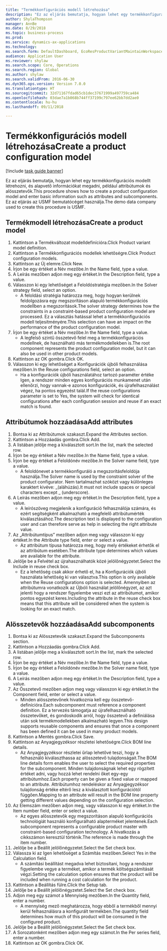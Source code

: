 ```yaml
--- 
title: "Termékkonfigurációs modell létrehozása"
description: "Ez az eljárás bemutatja, hogyan lehet egy termékkonfigurációs modellt létrehozni, és alapvető információkat megadni, például attribútumok és alösszetevők."
author: ShylaThompson
manager: AnnBe
ms.date: 8/29/2018
ms.topic: business-process
ms.prod: 
ms.service: dynamics-ax-applications
ms.technology: 
ms.search.form: DefaultDashboard, EcoResProductVariantMaintainWorkspace, PCProductConfigurationModelListPage, PCCreateProductConfigurationModel, PCProductConfigurationModelDetails, PCBOMLineDetails
audience: Application User
ms.reviewer: shylaw
ms.search.scope: Core, Operations
ms.search.region: Global
ms.author: shylaw
ms.search.validFrom: 2016-06-30
ms.dyn365.ops.version: Version 7.0.0
ms.translationtype: HT
ms.sourcegitcommit: 32d71167fdad65cb1dec37671999a497759ca484
ms.openlocfilehash: 03dae7a1b068b744ff37199c797ee62bb7dd2ae0
ms.contentlocale: hu-hu
ms.lasthandoff: 09/11/2018

---
```

# <a name="create-a-product-configuration-model"></a><span data-ttu-id="c9001-103">Termékkonfigurációs modell létrehozása</span><span class="sxs-lookup"><span data-stu-id="c9001-103">Create a product configuration model</span></span>

[!include [task guide banner](../../includes/task-guide-banner.md)]

<span data-ttu-id="c9001-104">Ez az eljárás bemutatja, hogyan lehet egy termékkonfigurációs modellt létrehozni, és alapvető információkat megadni, például attribútumok és alösszetevők.</span><span class="sxs-lookup"><span data-stu-id="c9001-104">This procedure shows how to create a product configuration model and enter basic information such as attributes and subcomponents.</span></span> <span data-ttu-id="c9001-105">Ez az eljárás az USMF bemutatócéget használja.</span><span class="sxs-lookup"><span data-stu-id="c9001-105">The demo data company used to create this procedure is USMF.</span></span>


## <a name="create-a-product-model"></a><span data-ttu-id="c9001-106">Termékmodell létrehozása</span><span class="sxs-lookup"><span data-stu-id="c9001-106">Create a product model</span></span>
1. <span data-ttu-id="c9001-107">Kattintson a Termékváltozat modelldefinícióra.</span><span class="sxs-lookup"><span data-stu-id="c9001-107">Click Product variant model definition.</span></span>
2. <span data-ttu-id="c9001-108">Kattintson a Termékkonfigurációs modellek lehetőségre.</span><span class="sxs-lookup"><span data-stu-id="c9001-108">Click Product configuration models.</span></span>
3. <span data-ttu-id="c9001-109">Kattintson az Új elemre.</span><span class="sxs-lookup"><span data-stu-id="c9001-109">Click New.</span></span>
4. <span data-ttu-id="c9001-110">Írjon be egy értéket a Név mezőbe.</span><span class="sxs-lookup"><span data-stu-id="c9001-110">In the Name field, type a value.</span></span>
5. <span data-ttu-id="c9001-111">A Leírás mezőben adjon meg egy értéket.</span><span class="sxs-lookup"><span data-stu-id="c9001-111">In the Description field, type a value.</span></span>
6. <span data-ttu-id="c9001-112">Válasszon ki egy lehetőséget a Feloldóstratégia mezőben.</span><span class="sxs-lookup"><span data-stu-id="c9001-112">In the Solver strategy field, select an option.</span></span>
    * <span data-ttu-id="c9001-113">A feloldási stratégia határozza meg, hogy hogyan kerülnek feldolgozásra egy megszorításon alapuló termékkonfigurációs modellben a megszorítások.</span><span class="sxs-lookup"><span data-stu-id="c9001-113">The solver strategy determines how the constraints in a constraint-based product configuration model are processed.</span></span> <span data-ttu-id="c9001-114">Ez a választás hatással lehet a termékkonfigurációs modell teljesítményére.</span><span class="sxs-lookup"><span data-stu-id="c9001-114">This selection can have an impact on the performance of the product configuration model.</span></span>  
7. <span data-ttu-id="c9001-115">Írjon be egy értéket a Név mezőbe.</span><span class="sxs-lookup"><span data-stu-id="c9001-115">In the Name field, type a value.</span></span>
    * <span data-ttu-id="c9001-116">A legfelső szintű összetevő felel meg a termékkonfigurációs modellnek, de használható más termékmodellekben is.</span><span class="sxs-lookup"><span data-stu-id="c9001-116">The root component represents the product configuration model, but it can also be used in other product models.</span></span>  
8. <span data-ttu-id="c9001-117">Kattintson az OK gombra.</span><span class="sxs-lookup"><span data-stu-id="c9001-117">Click OK.</span></span>
9. <span data-ttu-id="c9001-118">Válasszon ki egy lehetőséget a Konfigurációk újbóli felhasználása mezőben.</span><span class="sxs-lookup"><span data-stu-id="c9001-118">In the Reuse configurations field, select an option.</span></span>
    * <span data-ttu-id="c9001-119">Ha a konfigurációk újbóli használatához tartozó paraméter értéke Igen, a rendszer minden egyes konfigurációs munkamenet után ellenőrzi, hogy vannak-e azonos konfigurációk, és újrafelhasználást végez, ha pontos egyezést talál.</span><span class="sxs-lookup"><span data-stu-id="c9001-119">If the reuse configurations parameter is set to Yes, the system will check for identical configurations after each configuration session and reuse if an exact match is found.</span></span>  

## <a name="add-attributes"></a><span data-ttu-id="c9001-120">Attribútumok hozzáadása</span><span class="sxs-lookup"><span data-stu-id="c9001-120">Add attributes</span></span>
1. <span data-ttu-id="c9001-121">Bontsa ki az Attribútumok szakaszt.</span><span class="sxs-lookup"><span data-stu-id="c9001-121">Expand the Attributes section.</span></span>
2. <span data-ttu-id="c9001-122">Kattintson a Hozzáadás gombra.</span><span class="sxs-lookup"><span data-stu-id="c9001-122">Click Add.</span></span>
3. <span data-ttu-id="c9001-123">A listában jelölje meg a kiválasztott sort.</span><span class="sxs-lookup"><span data-stu-id="c9001-123">In the list, mark the selected row.</span></span>
4. <span data-ttu-id="c9001-124">Írjon be egy értéket a Név mezőbe.</span><span class="sxs-lookup"><span data-stu-id="c9001-124">In the Name field, type a value.</span></span>
5. <span data-ttu-id="c9001-125">Írjon be egy értéket a Feloldónév mezőbe.</span><span class="sxs-lookup"><span data-stu-id="c9001-125">In the Solver name field, type a value.</span></span>
    * <span data-ttu-id="c9001-126">A feloldónevet a termékkonfiguráló a megszorításfeloldója használja.</span><span class="sxs-lookup"><span data-stu-id="c9001-126">The Solver name is used by the constraint solver of the product configurator.</span></span> <span data-ttu-id="c9001-127">Nem tartalmazhat szóközt vagy különleges karaktert kivéve: _(aláhúzás).</span><span class="sxs-lookup"><span data-stu-id="c9001-127">It must not include spaces or special characters except _ (underscore).</span></span>  
6. <span data-ttu-id="c9001-128">A Leírás mezőben adjon meg egy értéket.</span><span class="sxs-lookup"><span data-stu-id="c9001-128">In the Description field, type a value.</span></span>
    * <span data-ttu-id="c9001-129">A leírószöveg megjelenik a konfiguráció felhasználója számára, és ezért segítségként alkalmazható a megfelelő attribútumérték kiválasztásához.</span><span class="sxs-lookup"><span data-stu-id="c9001-129">The description text is displayed to the configuration user and can therefore serve as help in selecting the right attribute value.</span></span>  
7. <span data-ttu-id="c9001-130">Az „Attribútumtípus” mezőben adjon meg vagy válasszon ki egy értéket.</span><span class="sxs-lookup"><span data-stu-id="c9001-130">In the Attribute type field, enter or select a value.</span></span>
    * <span data-ttu-id="c9001-131">Az attribútum típusa határozza meg, hogy mely értékeket érhetők el az attribútum esetében.</span><span class="sxs-lookup"><span data-stu-id="c9001-131">The attribute type determines which values are available for the attribute.</span></span>  
8. <span data-ttu-id="c9001-132">Jelölje be a Felvétel az újrahasználhatók közé jelölőnégyzetet.</span><span class="sxs-lookup"><span data-stu-id="c9001-132">Select the Include in reuse check box.</span></span>
    * <span data-ttu-id="c9001-133">Ez a lehetőség csak akkor érhető el, ha a Konfigurációk újbóli használata lehetőség ki van választva.</span><span class="sxs-lookup"><span data-stu-id="c9001-133">This option is only available when the Reuse configurations option is selected.</span></span> <span data-ttu-id="c9001-134">Amennyiben az attribútumra vonatkozik az Újbóli használat jelölőnégyzet, az azt jelenti hogy a rendszer figyelembe veszi ezt az attribútumot, amikor pontos egyezést keres.</span><span class="sxs-lookup"><span data-stu-id="c9001-134">Including the attribute in the reuse check box means that this attribute will be considered when the system is looking for an exact match.</span></span>  

## <a name="add-subcomponents"></a><span data-ttu-id="c9001-135">Alösszetevők hozzáadása</span><span class="sxs-lookup"><span data-stu-id="c9001-135">Add subcomponents</span></span>
1. <span data-ttu-id="c9001-136">Bontsa ki az Alösszetevők szakaszt.</span><span class="sxs-lookup"><span data-stu-id="c9001-136">Expand the Subcomponents section.</span></span>
2. <span data-ttu-id="c9001-137">Kattintson a Hozzáadás gombra.</span><span class="sxs-lookup"><span data-stu-id="c9001-137">Click Add.</span></span>
3. <span data-ttu-id="c9001-138">A listában jelölje meg a kiválasztott sort.</span><span class="sxs-lookup"><span data-stu-id="c9001-138">In the list, mark the selected row.</span></span>
4. <span data-ttu-id="c9001-139">Írjon be egy értéket a Név mezőbe.</span><span class="sxs-lookup"><span data-stu-id="c9001-139">In the Name field, type a value.</span></span>
5. <span data-ttu-id="c9001-140">Írjon be egy értéket a Feloldónév mezőbe.</span><span class="sxs-lookup"><span data-stu-id="c9001-140">In the Solver name field, type a value.</span></span>
6. <span data-ttu-id="c9001-141">A Leírás mezőben adjon meg egy értéket.</span><span class="sxs-lookup"><span data-stu-id="c9001-141">In the Description field, type a value.</span></span>
7. <span data-ttu-id="c9001-142">Az Összetevő mezőben adjon meg vagy válasszon ki egy értéket.</span><span class="sxs-lookup"><span data-stu-id="c9001-142">In the Component field, enter or select a value.</span></span>
    * <span data-ttu-id="c9001-143">Minden alösszetevőnek hivatkoznia kell egy összetevő-definícióra.</span><span class="sxs-lookup"><span data-stu-id="c9001-143">Each subcomponent must reference a component definition.</span></span> <span data-ttu-id="c9001-144">Ez a tervezés támogatja az újrafelhasználható összetevőket, és gondoskodik arról, hogy összetevő a definiálása után sok termékmodellekben alkalmazható legyen.</span><span class="sxs-lookup"><span data-stu-id="c9001-144">This design supports reusable components and ensures that once a component has been defined it can be used in many product models.</span></span>  
8. <span data-ttu-id="c9001-145">Kattintson a Mentés gombra.</span><span class="sxs-lookup"><span data-stu-id="c9001-145">Click Save.</span></span>
9. <span data-ttu-id="c9001-146">Kattintson az Anyagjegyzéksor részletei lehetőségre.</span><span class="sxs-lookup"><span data-stu-id="c9001-146">Click BOM line details.</span></span>
    * <span data-ttu-id="c9001-147">Az Anyagjegyzéksor részletei űrlap lehetővé teszi, hogy a felhasználó kiválaszthassa az alösszetevő tulajdonságait.</span><span class="sxs-lookup"><span data-stu-id="c9001-147">The BOM line details form enables the user to select the required properties for the subcomponent.</span></span> <span data-ttu-id="c9001-148">Minden tulajdonságnak lehet egy rögzített értéket adni, vagy hozzá lehet rendelni őket egy-egy attribútumhoz.</span><span class="sxs-lookup"><span data-stu-id="c9001-148">Each property can be given a fixed value or mapped to an attribute.</span></span> <span data-ttu-id="c9001-149">Attribútumhoz rendeléskor az Anyagjegyzéksor tulajdonság értéke eltérő lesz a kiválasztott konfigurációtól függően.</span><span class="sxs-lookup"><span data-stu-id="c9001-149">Mapping to an attribute will result in the BOM line property getting different values depending on the configuration selection.</span></span>  
10. <span data-ttu-id="c9001-150">Az Elemszám mezőben adjon meg, vagy válasszon ki egy értéket.</span><span class="sxs-lookup"><span data-stu-id="c9001-150">In the Item number field, enter or select a value.</span></span>
    * <span data-ttu-id="c9001-151">Az egyes alösszetevők egy megszorításon alapuló konfigurációs technológiát használó konfigurálható alapterméket jelentenek.</span><span class="sxs-lookup"><span data-stu-id="c9001-151">Each subcomponent represents a configurable product master with constraint-based configuration technology.</span></span> <span data-ttu-id="c9001-152">A hivatkozás a cikkszámon keresztül történik.</span><span class="sxs-lookup"><span data-stu-id="c9001-152">The reference is made through the item number.</span></span>  
11. <span data-ttu-id="c9001-153">Jelölje be a Beállít jelölőnégyzetet.</span><span class="sxs-lookup"><span data-stu-id="c9001-153">Select the Set check box.</span></span>
12. <span data-ttu-id="c9001-154">Válassza ki az Igen lehetőséget a Számítás mezőben.</span><span class="sxs-lookup"><span data-stu-id="c9001-154">Select Yes in the Calculation field.</span></span>
    * <span data-ttu-id="c9001-155">A számítási beállítást megadva lehet biztosítani, hogy a rendszer figyelembe vegye a terméket, amikor a termék költségszámítását végzi.</span><span class="sxs-lookup"><span data-stu-id="c9001-155">Setting the calculation option ensures that the product will be included when running a cost calculation for the product.</span></span>  
13. <span data-ttu-id="c9001-156">Kattintson a Beállítás fülre.</span><span class="sxs-lookup"><span data-stu-id="c9001-156">Click the Setup tab.</span></span>
14. <span data-ttu-id="c9001-157">Jelölje be a Beállít jelölőnégyzetet.</span><span class="sxs-lookup"><span data-stu-id="c9001-157">Select the Set check box.</span></span>
15. <span data-ttu-id="c9001-158">Adjon meg egy számot a Mennyiség mezőben.</span><span class="sxs-lookup"><span data-stu-id="c9001-158">In the Quantity field, enter a number.</span></span>
    * <span data-ttu-id="c9001-159">A mennyiség mező meghatározza, hogy ebből a termékből mennyi kerül felhasználásra a konfigurált termékben.</span><span class="sxs-lookup"><span data-stu-id="c9001-159">The quantity field determines how much of this product will be consumed in the configured product.</span></span>  
16. <span data-ttu-id="c9001-160">Jelölje be a Beállít jelölőnégyzetet.</span><span class="sxs-lookup"><span data-stu-id="c9001-160">Select the Set check box.</span></span>
17. <span data-ttu-id="c9001-161">A Sorozatonként mezőben adjon meg egy számot.</span><span class="sxs-lookup"><span data-stu-id="c9001-161">In the Per series field, enter a number.</span></span>
18. <span data-ttu-id="c9001-162">Kattintson az OK gombra.</span><span class="sxs-lookup"><span data-stu-id="c9001-162">Click OK.</span></span>


